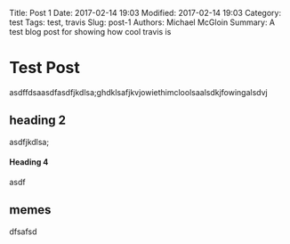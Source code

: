 Title: Post 1
Date: 2017-02-14 19:03
Modified: 2017-02-14 19:03
Category: test
Tags: test, travis
Slug: post-1
Authors: Michael McGloin
Summary: A test blog post for showing how cool travis is

# Test Post

asdffdsaasdfasdfjkdlsa;ghdklsafjkvjowiethimcloolsaalsdkjfowingalsdvj

## heading 2

asdfjkdlsa;

#### Heading 4

asdf

## memes

dfsafsd
